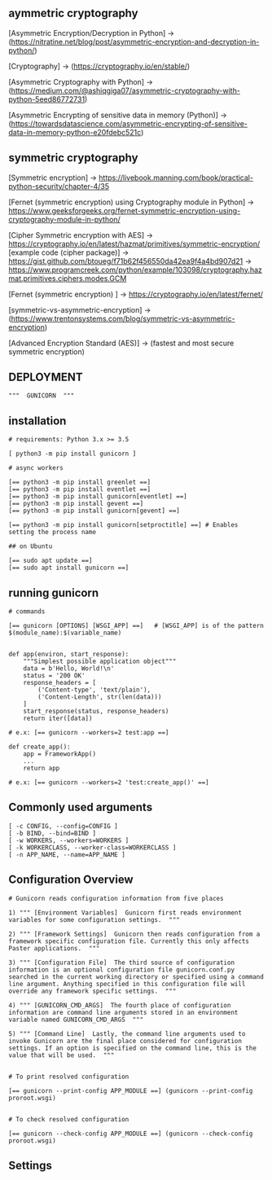 ## aymmetric cryptography

[Asymmetric Encryption/Decryption in Python] -> (https://nitratine.net/blog/post/asymmetric-encryption-and-decryption-in-python/)

[Cryptography] -> (https://cryptography.io/en/stable/)

[Asymmetric Cryptography with Python] -> (https://medium.com/@ashiqgiga07/asymmetric-cryptography-with-python-5eed86772731)

[Asymmetric Encrypting of sensitive data in memory (Python)] -> (https://towardsdatascience.com/asymmetric-encrypting-of-sensitive-data-in-memory-python-e20fdebc521c)


## symmetric cryptography

[Symmetric encryption] -> https://livebook.manning.com/book/practical-python-security/chapter-4/35

[Fernet (symmetric encryption) using Cryptography module in Python] -> https://www.geeksforgeeks.org/fernet-symmetric-encryption-using-cryptography-module-in-python/ 

[Cipher Symmetric encryption with AES] -> https://cryptography.io/en/latest/hazmat/primitives/symmetric-encryption/
[example code (cipher package)] -> https://gist.github.com/btoueg/f71b62f456550da42ea9f4a4bd907d21
                                -> https://www.programcreek.com/python/example/103098/cryptography.hazmat.primitives.ciphers.modes.GCM

[Fernet (symmetric encryption) ] -> https://cryptography.io/en/latest/fernet/

[symmetric-vs-asymmetric-encryption] -> (https://www.trentonsystems.com/blog/symmetric-vs-asymmetric-encryption)

[Advanced Encryption Standard (AES)] -> (fastest and most secure symmetric encryption)







## DEPLOYMENT 
    
    """  GUNICORN  """


##     installation

    # requirements: Python 3.x >= 3.5 

    [ python3 -m pip install gunicorn ]

    # async workers

    [== python3 -m pip install greenlet ==]
    [== python3 -m pip install eventlet ==]
    [== python3 -m pip install gunicorn[eventlet] ==]
    [== python3 -m pip install gevent ==]
    [== python3 -m pip install gunicorn[gevent] ==]

    [== python3 -m pip install gunicorn[setproctitle] ==] # Enables setting the process name

    ## on Ubuntu

    [== sudo apt update ==]
    [== sudo apt install gunicorn ==]




##    running gunicorn

    # commands

    [== gunicorn [OPTIONS] [WSGI_APP] ==]   # [WSGI_APP] is of the pattern $(module_name):$(variable_name)


    def app(environ, start_response):
        """Simplest possible application object"""
        data = b'Hello, World!\n'
        status = '200 OK'
        response_headers = [
            ('Content-type', 'text/plain'),
            ('Content-Length', str(len(data)))
        ]
        start_response(status, response_headers)
        return iter([data])

    # e.x: [== gunicorn --workers=2 test:app ==] 

    def create_app():
        app = FrameworkApp()
        ...
        return app

    # e.x: [== gunicorn --workers=2 'test:create_app()' ==]




##    Commonly used arguments

    [ -c CONFIG, --config=CONFIG ]
    [ -b BIND, --bind=BIND ]
    [ -w WORKERS, --workers=WORKERS ]
    [ -k WORKERCLASS, --worker-class=WORKERCLASS ]
    [ -n APP_NAME, --name=APP_NAME ]
    


##    Configuration Overview

    # Gunicorn reads configuration information from five places

    1) """ [Environment Variables]  Gunicorn first reads environment variables for some configuration settings.  """
    
    2) """ [Framework Settings]  Gunicorn then reads configuration from a framework specific configuration file. Currently this only affects Paster applications.  """
    
    3) """ [Configuration File]  The third source of configuration information is an optional configuration file gunicorn.conf.py searched in the current working directory or specified using a command line argument. Anything specified in this configuration file will override any framework specific settings.  """
    
    4) """ [GUNICORN_CMD_ARGS]  The fourth place of configuration information are command line arguments stored in an environment variable named GUNICORN_CMD_ARGS  """
    
    5) """ [Command Line]  Lastly, the command line arguments used to invoke Gunicorn are the final place considered for configuration settings. If an option is specified on the command line, this is the value that will be used.  """


    # To print resolved configuration

    [== gunicorn --print-config APP_MODULE ==] (gunicorn --print-config proroot.wsgi)


    # To check resolved configuration

    [== gunicorn --check-config APP_MODULE ==] (gunicorn --check-config proroot.wsgi)



##    Settings

    

